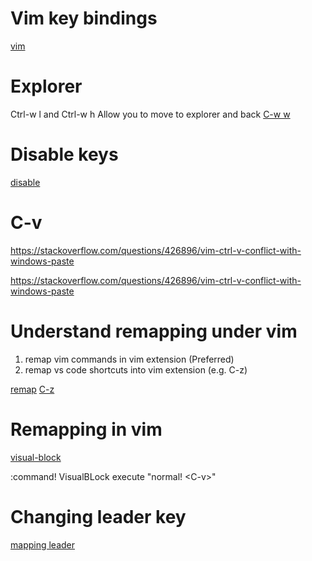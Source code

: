 # Vim key bindings
[vim](https://github.com/VSCodeVim/Vim)

# Explorer
Ctrl-w l and Ctrl-w h
Allow you to move to explorer and back
[C-w w](https://github.com/VSCodeVim/Vim/issues/1988)

# Disable keys
[disable](https://www.reddit.com/r/vim/comments/qajeia/how_to_enable_ctrlv_as_paste_in_vim_vscode/)

# C-v
https://stackoverflow.com/questions/426896/vim-ctrl-v-conflict-with-windows-paste

https://stackoverflow.com/questions/426896/vim-ctrl-v-conflict-with-windows-paste

# Understand remapping under vim
1. remap vim commands in vim extension (Preferred)
1. remap vs code shortcuts into vim extension (e.g. C-z)

[remap](https://github.com/VSCodeVim/Vim/issues/6241)
[C-z](https://github.com/VSCodeVim/Vim/issues/7164)

# Remapping in vim
[visual-block](https://vi.stackexchange.com/questions/3699/is-there-a-command-to-enter-visual-block-mode)

:command! VisualBLock execute "normal! \<C-v>"

# Changing leader key
[mapping leader](https://www.reddit.com/r/vim/comments/vcj9z2/vs_code_vim_extension_help_changing_map_leader/)